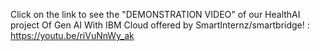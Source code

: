 Click on the link to see the "DEMONSTRATION VIDEO" of our HealthAI project Of Gen AI With IBM Cloud offered by SmartInternz/smartbridge! : https://youtu.be/riVuNnWy_ak
